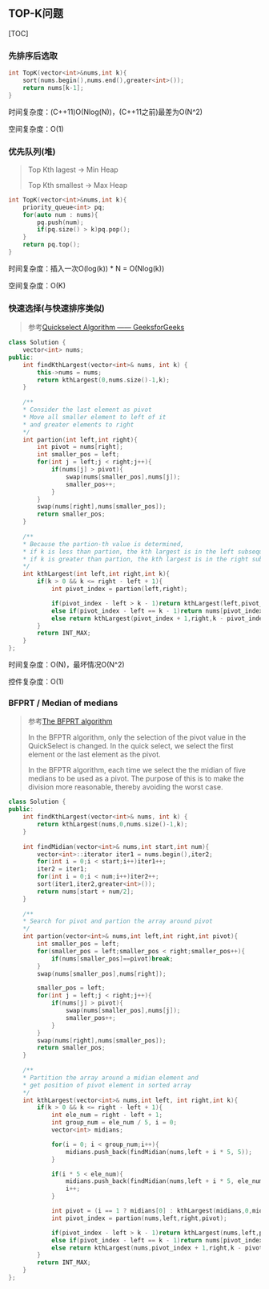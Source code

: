 ## TOP-K问题

[TOC]

### 先排序后选取

```c++
int TopK(vector<int>&nums,int k){
    sort(nums.begin(),nums.end(),greater<int>());
    return nums[k-1];
}
```

时间复杂度：(C++11)O(Nlog(N))，(C++11之前)最差为O(N^2)

空间复杂度：O(1)

### 优先队列(堆)

> Top Kth lagest  -> Min Heap
>
> Top Kth smallest -> Max Heap 

```c++
int TopK(vector<int>&nums,int k){
    priority_queue<int> pq;
    for(auto num : nums){
        pq.push(num);
        if(pq.size() > k)pq.pop();
    }
    return pq.top();
}
```

时间复杂度：插入一次O(log(k)) * N = O(Nlog(k))

空间复杂度：O(K)

### 快速选择(与快速排序类似)

> 参考[Quickselect Algorithm —— GeeksforGeeks](https://www.geeksforgeeks.org/quickselect-algorithm/)

```c++
class Solution {
    vector<int> nums;
public:
    int findKthLargest(vector<int>& nums, int k) {
        this->nums = nums;
        return kthLargest(0,nums.size()-1,k);
    }
	
    /**
    * Consider the last element as pivot
    * Move all smaller element to left of it
	* and greater elements to right
	*/
    int partion(int left,int right){
        int pivot = nums[right];
        int smaller_pos = left;
        for(int j = left;j < right;j++){
            if(nums[j] > pivot){
                swap(nums[smaller_pos],nums[j]);
                smaller_pos++;
            }
        }
        swap(nums[right],nums[smaller_pos]);
        return smaller_pos;
    }
    
    /**
    * Because the partion-th value is determined, 
    * if k is less than partion, the kth largest is in the left subsequence, 
    * if k is greater than partion, the kth largest is in the right subsequence
    */
    int kthLargest(int left,int right,int k){
        if(k > 0 && k <= right - left + 1){
            int pivot_index = partion(left,right);

            if(pivot_index - left > k - 1)return kthLargest(left,pivot_index-1,k);
            else if(pivot_index - left == k - 1)return nums[pivot_index];
            else return kthLargest(pivot_index + 1,right,k - pivot_index + left - 1);
        }
        return INT_MAX;
    }
};
```

时间复杂度：O(N)，最坏情况O(N^2)

控件复杂度：O(1)

### BFPRT / Median of medians

> 参考[The BFPRT algorithm](http://wwwmayr.in.tum.de/lehre/vtc/FundAlg/chap3/chap3.3.xml)
>
> In the BFPTR algorithm, only the selection of the pivot value in the QuickSelect is changed. In the quick select, we select the first element or the last element as the pivot. 
>
> In the BFPTR algorithm, each time we select the the midian of five medians to be used as a pivot. The purpose of this is to make the division more reasonable, thereby avoiding the worst case.

```c++
class Solution {
public:
    int findKthLargest(vector<int>& nums, int k) {
        return kthLargest(nums,0,nums.size()-1,k);
    }
	
    int findMidian(vector<int>& nums,int start,int num){
        vector<int>::iterator iter1 = nums.begin(),iter2;
        for(int i = 0;i < start;i++)iter1++;
        iter2 = iter1;
        for(int i = 0;i < num;i++)iter2++;
        sort(iter1,iter2,greater<int>());
        return nums[start + num/2];
    }
	
    /**
    * Search for pivot and partion the array around pivot
    */
    int partion(vector<int>& nums,int left,int right,int pivot){
        int smaller_pos = left;
        for(smaller_pos = left;smaller_pos < right;smaller_pos++){
            if(nums[smaller_pos]==pivot)break;
        }
        swap(nums[smaller_pos],nums[right]);

        smaller_pos = left;
        for(int j = left;j < right;j++){
            if(nums[j] > pivot){
                swap(nums[smaller_pos],nums[j]);
                smaller_pos++;
            }
        }
        swap(nums[right],nums[smaller_pos]);
        return smaller_pos;
    }
	
    /**
    * Partition the array around a midian element and 
    * get position of pivot element in sorted array
    */
    int kthLargest(vector<int>& nums,int left, int right,int k){
        if(k > 0 && k <= right - left + 1){
            int ele_num = right - left + 1;
            int group_num = ele_num / 5, i = 0;
            vector<int> midians;

            for(i = 0; i < group_num;i++){
                midians.push_back(findMidian(nums,left + i * 5, 5));
            }

            if(i * 5 < ele_num){
                midians.push_back(findMidian(nums,left + i * 5, ele_num % 5));
                i++;
            }

            int pivot = (i == 1 ? midians[0] : kthLargest(midians,0,midians.size()-1,i/2));
            int pivot_index = partion(nums,left,right,pivot);

            if(pivot_index - left > k - 1)return kthLargest(nums,left,pivot_index-1,k);
            else if(pivot_index - left == k - 1)return nums[pivot_index];
            else return kthLargest(nums,pivot_index + 1,right,k - pivot_index + left - 1);
        }
        return INT_MAX;
    }
};
```

